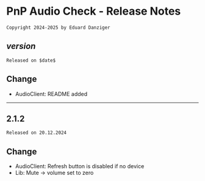﻿PnP Audio Check - Release Notes 
=====================================
~~~
Copyright 2024-2025 by Eduard Danziger
~~~

$version$
--------
~~~
Released on $date$
~~~

## Change
- AudioClient: README added
--------

2.1.2
--------
~~~
Released on 20.12.2024
~~~

## Change
- AudioClient: Refresh button is disabled if no device
- Lib: Mute -> volume set to zero
